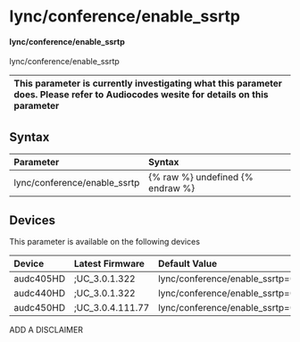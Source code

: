 ﻿---
description: lync/conference/enable_ssrtp
search: false
---

# lync/conference/enable_ssrtp

#### lync/conference/enable_ssrtp

lync/conference/enable_ssrtp


| This parameter is currently investigating what this parameter does. Please refer to Audiocodes wesite for details on this parameter | 
| :--- |

## Syntax
| Parameter | Syntax |
| :--- | :--- |
|lync/conference/enable_ssrtp | {% raw %} undefined {% endraw %}|

## Devices
This parameter is available on the following devices

| Device | Latest Firmware | Default Value |
|:---|:---|:---|
| audc405HD | ;UC_3.0.1.322 | lync/conference/enable_ssrtp=0 
| audc440HD | ;UC_3.0.1.322 | lync/conference/enable_ssrtp=0 
| audc450HD | ;UC_3.0.4.111.77 | lync/conference/enable_ssrtp=0 

ADD A DISCLAIMER
